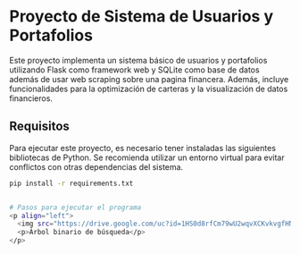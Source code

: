 # Proyecto de Sistema de Usuarios y Portafolios

Este proyecto implementa un sistema básico de usuarios y portafolios utilizando Flask como framework web y SQLite como base de datos además de usar web scraping sobre una pagina financera. Además, incluye funcionalidades para la optimización de carteras y la visualización de datos financieros.


## Requisitos

Para ejecutar este proyecto, es necesario tener instaladas las siguientes bibliotecas de Python. Se recomienda utilizar un entorno virtual para evitar conflictos con otras dependencias del sistema.

```bash
pip install -r requirements.txt


# Pasos para ejecutar el programa
<p align="left">
  <img src="https://drive.google.com/uc?id=1HS0d8rfCm79wU2wqvXCKvkvgfHNa0LJe" alt="Diagrama">
  <p>Árbol binario de búsqueda</p>
</p>
